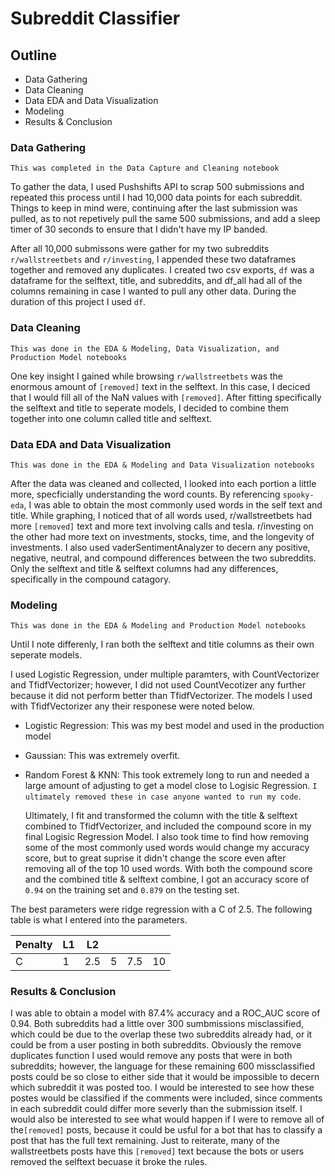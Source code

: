 # Subreddit Classifier

## Outline

- Data Gathering
- Data Cleaning
- Data EDA and Data Visualization
- Modeling
- Results & Conclusion

### Data Gathering

`This was completed in the Data Capture and Cleaning notebook`

To gather the data, I used Pushshifts API to scrap 500 submissions and repeated this process until I had 10,000 data points for each subreddit. Things to keep in mind were, continuing after the last submission was pulled, as to not repetively pull the same 500 submissions, and add a sleep timer of 30 seconds to ensure that I didn't have my IP banded. 

After all 10,000 submissons were gather for my two subreddits `r/wallstreetbets` and `r/investing`, I appended these two dataframes together and removed any duplicates. I created two csv exports, `df` was a dataframe for the selftext, title, and subreddits, and df_all had all of the columns remaining in case I wanted to pull any other data. During the duration of this project I used `df`.

### Data Cleaning

`This was done in the EDA & Modeling, Data Visualization, and Production Model notebooks`

One key insight I gained while browsing `r/wallstreetbets` was the enormous amount of `[removed]` text in the selftext. In this case, I deciced that I would fill all of the NaN values with `[removed]`. After fitting specifically the selftext and title to seperate models, I decided to combine them together into one column called title and selftext.


### Data EDA and Data Visualization

`This was done in the EDA & Modeling and Data Visualization notebooks`

After the data was cleaned and collected, I looked into each portion a little more, specficially understanding the word counts. By referencing `spooky-eda`, I was able to obtain the most commonly used words in the self text and title. While graphing, I noticed that of all words used, r/wallstreetbets had more `[removed]` text and more text involving calls and tesla. r/investing on the other had more text on investments, stocks, time, and the longevity of investments. I also used vaderSentimentAnalyzer to decern any positive, negative, neutral, and compound differences between the two subreddits. Only the selftext and title & selftext columns had any differences, specifically in the compound catagory. 


### Modeling

`This was done in the EDA & Modeling and Production Model notebooks`

Until I note differenly, I ran both the selftext and title columns as their own seperate models.

I used Logistic Regression, under multiple paramters, with CountVectorizer and TfidfVectorizer; however, I did not used CountVecotizer any further because it did not perform better than TfidfVectorizer. The models I used with TfidfVectorizer any their responese were noted below.

- Logistic Regression: This was my best model and used in the production model
- Gaussian: This was extremely overfit.
- Random Forest & KNN: This took extremely long to run and needed a large amount of adjusting to get a model close to Logisic Regression. `I ultimately removed these in case anyone wanted to run my code`.

    Ultimately, I fit and transformed the column with the title & selftext combined to TfidfVectorizer, and included the compound score in my final Logisic Regression Model. I also took time to find how removing some of the most commonly used words would change my accuracy score, but to great suprise it didn't change the score even after removing all of the top 10 used words. With both the compound score and the combined title & selftext combine, I got an accuracy score of `0.94` on the training set and `0.879` on the testing set.

The best parameters were ridge regression with a C of 2.5. The following table is what I entered into the parameters. 

| Penalty | L1 | L2  |   |     |    |
|---------|----|-----|---|-----|----|
| C       | 1  | 2.5 | 5 | 7.5 | 10 |
 

### Results & Conclusion

I was able to obtain a model with 87.4% accuracy and a ROC_AUC score of 0.94. Both subreddits had a little over 300 sumbmissions misclassified, which could be due to the overlap these two subreddits already had, or it could be from a user posting in both subreddits. Obviously the remove duplicates function I used would remove any posts that were in both subreddits; however, the language for these remaining 600 missclassified posts could be so close to either side that it would be impossible to decern which subreddit it was posted too. I would be interested to see how these postes would be classified if the comments were included, since comments in each subreddit could differ more severly than the submission itself. I would also be interested to see what would happen if I were to remove all of the`[removed]` posts, because it could be usful for a bot that has to classify a post that has the full text remaining. Just to reiterate, many of the wallstreetbets posts have this `[removed]` text because the bots or users removed the selftext becuase it broke the rules. 





